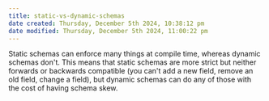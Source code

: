 ```yaml
---
title: static-vs-dynamic-schemas
date created: Thursday, December 5th 2024, 10:38:12 pm
date modified: Thursday, December 5th 2024, 11:00:22 pm
---
```


Static schemas can enforce many things at compile time, whereas dynamic schemas don't. This means that static schemas are more strict but neither forwards or backwards compatible (you can't add a new field, remove an old field, change a field), but dynamic schemas can do any of those with the cost of having schema skew.
